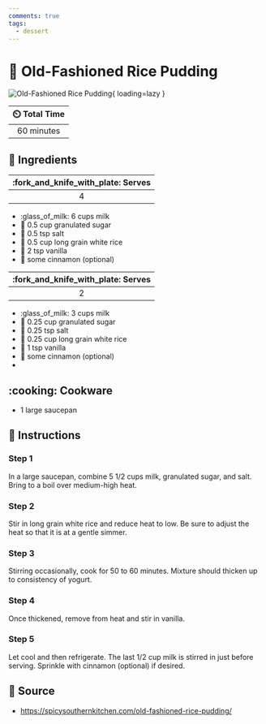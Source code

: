 ```yaml
---
comments: true
tags:
  - dessert
---
```

# :rice: Old-Fashioned Rice Pudding

![Old-Fashioned Rice Pudding][1]{ loading=lazy }

| :timer_clock: Total Time |
|:-----------------------: |
| 60 minutes               |

## :salt: Ingredients

| :fork_and_knife_with_plate: Serves |
|:----------------------------------:|
| 4                                  |

- :glass_of_milk: 6 cups milk
- :candy: 0.5 cup granulated sugar
- :salt: 0.5 tsp salt
- :rice: 0.5 cup long grain white rice
- :icecream: 2 tsp vanilla
- :custard: some cinnamon (optional)

| :fork_and_knife_with_plate: Serves |
|:----------------------------------:|
| 2                                  |

- :glass_of_milk: 3 cups milk
- :candy: 0.25 cup granulated sugar
- :salt: 0.25 tsp salt
- :rice: 0.25 cup long grain white rice
- :icecream: 1 tsp vanilla
- :custard: some cinnamon (optional)
- 
## :cooking: Cookware

- 1 large saucepan

## :pencil: Instructions

### Step 1

In a large saucepan, combine 5 1/2 cups milk, granulated sugar, and salt. Bring to a boil over medium-high heat.

### Step 2

Stir in long grain white rice and reduce heat to low. Be sure to adjust the heat so that it is at a gentle simmer.

### Step 3

Stirring occasionally, cook for 50 to 60 minutes. Mixture should thicken up to consistency of yogurt.

### Step 4

Once thickened, remove from heat and stir in vanilla.

### Step 5

Let cool and then refrigerate. The last 1/2 cup milk is stirred in just before serving. Sprinkle with cinnamon
(optional) if desired.

## :link: Source

- <https://spicysouthernkitchen.com/old-fashioned-rice-pudding/>

[1]: <../assets/images/old-fashioned-rice-pudding.jpg>
